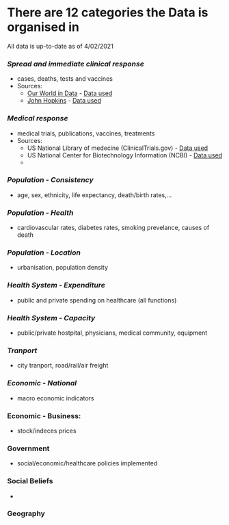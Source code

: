 # There are 12 categories the Data is organised in
All data is up-to-date as of 4/02/2021

###  *Spread and immediate clinical response*
   - cases, deaths, tests and vaccines
   - Sources: 
     - [Our World in Data](https://ourworldindata.org/coronavirus) - [Data used](https://github.com/owid/covid-19-data/tree/master/public/data) 
     - [John Hopkins](https://coronavirus.jhu.edu/) - [Data used](https://github.com/CSSEGISandData/COVID-19/tree/master/csse_covid_19_data/csse_covid_19_daily_reports)
###  *Medical response*
   -  medical trials, publications, vaccines, treatments
   -  Sources:
      - US National Library of medecine (ClinicalTrials.gov) - [Data used](https://clinicaltrials.gov/ct2/results?cond=covid19+OR+covid-19+OR+%22covid+19%22+OR+2019ncov+OR+2019-ncov+OR+%222019+ncov%22+OR+%222019+Novel+Coronavirus%22+OR+%222019+novel+cov%22+OR+%28wuhan+AND+%28ncov+OR+coronavirus%29%29&flds=aby&Search=Apply&recrs=b&recrs=a&recrs=f&recrs=d&recrs=c&age_v=&gndr=&type=&rslt=)
      - US National Center for Biotechnology Information (NCBI) - [Data used](https://www.ncbi.nlm.nih.gov/research/coronavirus/#data-download)
      -  
###  *Population - Consistency*
   -  age, sex, ethnicity, life expectancy, death/birth rates,...
###  *Population - Health*
   - cardiovascular rates, diabetes rates, smoking prevelance, causes of death
###  *Population - Location*
   -  urbanisation, population density
###  *Health System - Expenditure*
   -  public and private spending on healthcare (all functions)
###  *Health System - Capacity*
   -  public/private hostpital, physicians, medical community, equipment
###  *Tranport*
   -  city tranport, road/rail/air freight
###  *Economic - National*
   -  macro economic indicators
###  Economic - Business:
   -  stock/indeces prices
###  Government
   -  social/economic/healthcare policies implemented 
###  Social Beliefs
   - 
###  Geography
